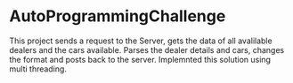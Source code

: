 # AutoProgrammingChallenge
This project sends a request to the Server, gets the data of all avalilable dealers and the cars available. 
Parses the dealer details and cars, changes the format and posts back to the server.
Implemnted this solution using multi threading.
